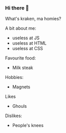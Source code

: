 ### Hi there 👋

<!--
**Connell97/Connell97** is a ✨ _special_ ✨ repository because its `README.md` (this file) appears on your GitHub profile.

Here are some ideas to get you started:

- 🔭 I’m currently working on ...
- 🌱 I’m currently learning ...
- 👯 I’m looking to collaborate on ...
- 🤔 I’m looking for help with ...
- 💬 Ask me about ...
- 📫 How to reach me: ...
- 😄 Pronouns: ...
- ⚡ Fun fact: ...
-->

What's kraken, ma homies?

A bit about me:

- useless at JS
- useless at HTML
- useless at CSS

Favourite food:
- Milk steak

Hobbies:
- Magnets

Likes
- Ghouls

Dislikes:
- People's knees
